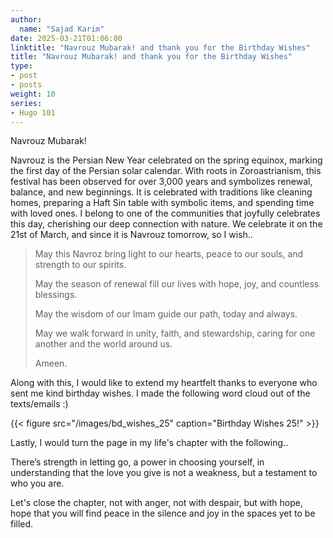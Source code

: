 ```yaml
---
author:
  name: "Sajad Karim"
date: 2025-03-21T01:06:00
linktitle: "Navrouz Mubarak! and thank you for the Birthday Wishes"
title: "Navrouz Mubarak! and thank you for the Birthday Wishes"
type:
- post
- posts
weight: 10
series:
- Hugo 101
---
```


Navrouz Mubarak! 

Navrouz is the Persian New Year celebrated on the spring equinox, marking the first day of the Persian solar calendar. With roots in Zoroastrianism, this festival has been observed for over 3,000 years and symbolizes renewal, balance, and new beginnings. It is celebrated with traditions like cleaning homes, preparing a Haft Sin table with symbolic items, and spending time with loved ones. I belong to one of the communities that joyfully celebrates this day, cherishing our deep connection with nature. We celebrate it on the 21st of March, and since it is Navrouz tomorrow, so I wish..

> May this Navroz bring light to our hearts, peace to our souls, and strength to our spirits. 
>
> May the season of renewal fill our lives with hope, joy, and countless blessings.
>
> May the wisdom of our Imam guide our path, today and always.
>
> May we walk forward in unity, faith, and stewardship, caring for one another and the world around us.
>
> Ameen. 

Along with this, I would like to extend my heartfelt thanks to everyone who sent me kind birthday wishes. I made the following word cloud out of the texts/emails :)

{{< figure src="/images/bd_wishes_25" caption="Birthday Wishes 25!" >}}

Lastly, I would turn the page in my life's chapter with the following..

There’s strength in letting go, a power in choosing yourself, in understanding that the love you give is not a weakness, but a testament to who you are.

Let's close the chapter, not with anger, not with despair, but with hope, hope that you will find peace in the silence and joy in the spaces yet to be filled.
